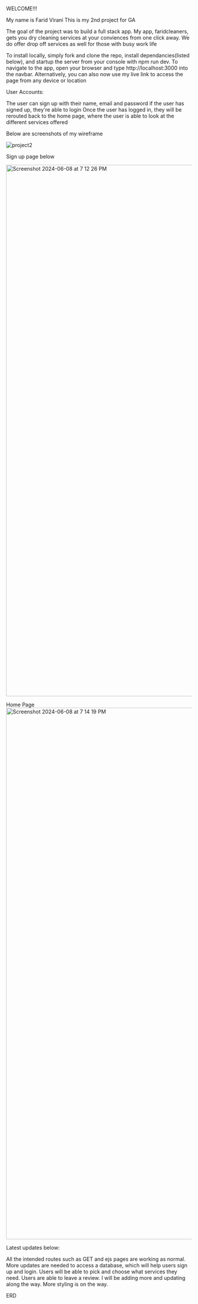WELCOME!!! 


My name is Farid Virani
This is my 2nd project for GA


The goal of the project was to build a full stack app. My app, faridcleaners, gets you dry cleaning services at your conviences from one click away. We do offer drop off services as well for those with busy work life 

To install locally, simply fork and clone the repo, install dependancies(listed below), and startup the server from your console with npm run dev. To navigate to the app, open your browser and type http://localhost:3000 into the navbar. Alternatively, you can also now use my live link to access the page from any device or location

User Accounts: 

The user can sign up with their name, email and password 
if the user has signed up, they're able to login
Once the user has logged in, they will be rerouted back to the home page, where the user is able to look at the different services offered 

Below are screenshots of my wireframe 


![project2](https://github.com/fvirani786/faridcleaners/assets/67715327/26a51d6b-aecf-4e7f-a7e6-8c4b27de2c7d)


Sign up page below 

<img width="1440" alt="Screenshot 2024-06-08 at 7 12 26 PM" src="https://github.com/fvirani786/faridcleaners/assets/67715327/759cf163-339d-40cf-a88c-ddc55cd70bc9">

Home Page
<img width="1440" alt="Screenshot 2024-06-08 at 7 14 19 PM" src="https://github.com/fvirani786/faridcleaners/assets/67715327/add5cb19-b67f-44df-8f1c-0b782112b5ed">



Latest updates below: 


All the intended routes such as GET and ejs pages are working as normal. More updates are needed to access a database, which will help users sign up and login. Users will be able to pick and choose what services they need. Users are able to leave a review. I will be adding more and updating along the way. More styling is on the way. 





























ERD

